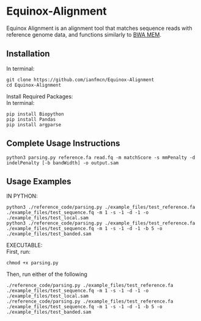 # Equinox-Alignment
Equinox Alignment is an alignment tool that matches sequence reads with reference genome data, and functions similarly to [BWA MEM](https://github.com/lh3/bwa).

## Installation
In terminal:
```
git clone https://github.com/ianfmcn/Equinox-Alignment
cd Equinox-Alignment
```
Install Required Packages:\
In terminal:
```
pip install Biopython
pip install Pandas
pip install argparse
```
## Complete Usage Instructions
```
python3 parsing.py reference.fa read.fq -m matchScore -s mmPenalty -d indelPenalty [-b bandWidth] -o output.sam
```

## Usage Examples
IN PYTHON:
```
python3 ./reference_code/parsing.py ./example_files/test_reference.fa ./example_files/test_sequence.fq -m 1 -s -1 -d -1 -o ./example_files/test_local.sam
python3 ./reference_code/parsing.py ./example_files/test_reference.fa ./example_files/test_sequence.fq -m 1 -s -1 -d -1 -b 5 -o ./example_files/test_banded.sam
```

EXECUTABLE:\
First, run:
```
chmod +x parsing.py
```
Then, run either of the following
```
./reference_code/parsing.py ./example_files/test_reference.fa ./example_files/test_sequence.fq -m 1 -s -1 -d -1 -o ./example_files/test_local.sam
./reference_code/parsing.py ./example_files/test_reference.fa ./example_files/test_sequence.fq -m 1 -s -1 -d -1 -b 5 -o ./example_files/test_banded.sam
```

